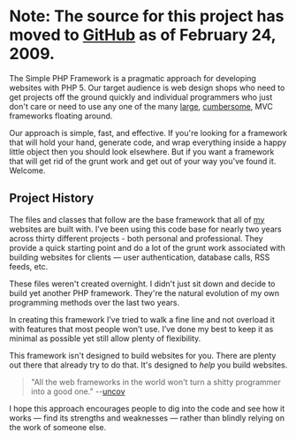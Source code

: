 # **Note: The source for this project has moved to [GitHub](http://github.com/tylerhall/simple-php-framework/) as of February 24, 2009.** #

The Simple PHP Framework is a pragmatic approach for developing websites with PHP 5. Our target audience is web design shops who need to get projects off the ground quickly and individual programmers who just don't care or need to use any one of the many [large](http://www.cakephp.org/), [cumbersome](http://solarphp.com/), MVC frameworks floating around.

Our approach is simple, fast, and effective. If you're looking for a framework that will hold your hand, generate code, and wrap everything inside a happy little object then you should look elsewhere. But if you want a framework that will get rid of the grunt work and get out of your way you've found it. Welcome.

## Project History ##

The files and classes that follow are the base framework that all of [my](http://clickontyler.com) websites are built with. I’ve been using this code base for nearly two years across thirty different projects - both personal and professional. They provide a quick starting point and do a lot of the grunt work associated with building websites for clients — user authentication, database calls, RSS feeds, etc.

These files weren't created overnight. I didn't just sit down and decide to build yet another PHP framework. They're the natural evolution of my own programming methods over the last two years.

In creating this framework I’ve tried to walk a fine line and not overload it with features that most people won’t use. I’ve done my best to keep it as minimal as possible yet still allow plenty of flexibility.

This framework isn't designed to build websites for you. There are plenty out there that already try to do that. It's designed to _help_ you build websites.

> "All the web frameworks in the world won't turn a shitty programmer into a good one." --[uncov](http://www.uncov.com/2007/5/4/contactify-the-hello-world-of-web-2-0)

I hope this approach encourages people to dig into the code and see how it works — find its strengths and weaknesses — rather than blindly relying on the work of someone else.